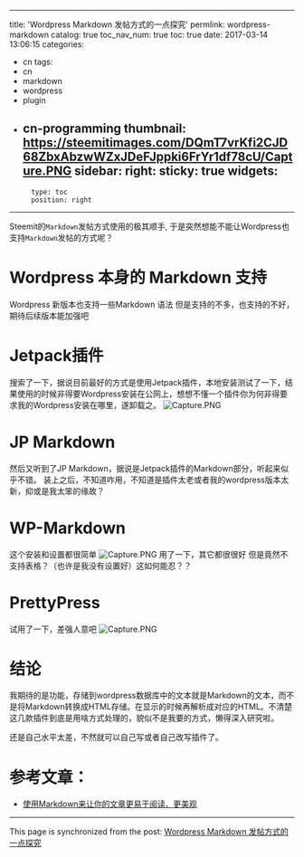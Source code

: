
---
title: 'Wordpress Markdown 发帖方式的一点探究'
permlink: wordpress-markdown
catalog: true
toc_nav_num: true
toc: true
date: 2017-03-14 13:06:15
categories:
- cn
tags:
- cn
- markdown
- wordpress
- plugin
- cn-programming
thumbnail: https://steemitimages.com/DQmT7vrKfi2CJD68ZbxAbzwWZxJDeFJppki6FrYr1df78cU/Capture.PNG
sidebar:
    right:
        sticky: true
widgets:
    -
        type: toc
        position: right
---


Steemit的`Markdown`发帖方式使用的极其顺手, 于是突然想能不能让Wordpress也支持`Markdown`发帖的方式呢？

# Wordpress 本身的 Markdown 支持

Wordpress 新版本也支持一些Markdown 语法
但是支持的不多，也支持的不好，期待后续版本能加强吧

# Jetpack插件

搜索了一下，据说目前最好的方式是使用Jetpack插件，本地安装测试了一下，结果使用的时候非得要Wordpress安装在公网上，想想不懂一个插件你为何非得要求我的Wordpress安装在哪里，遂卸载之。
![Capture.PNG](https://steemitimages.com/DQmT7vrKfi2CJD68ZbxAbzwWZxJDeFJppki6FrYr1df78cU/Capture.PNG)

# JP Markdown
然后又听到了JP Markdown，据说是Jetpack插件的Markdown部分，听起来似乎不错。
装上之后，不知道咋用，不知道是插件太老或者我的wordpress版本太新，抑或是我太笨的缘故？

# WP-Markdown
这个安装和设置都很简单
![Capture.PNG](https://steemitimages.com/DQmXA67B5ePER3TPVVFT9CEEMiYhUa6cyDCzCFtW65UTF2s/Capture.PNG)
用了一下，其它都很很好
但是竟然不支持表格？（也许是我没有设置好）这如何能忍？？

# PrettyPress
试用了一下，差强人意吧
![Capture.PNG](https://steemitimages.com/DQmRxmnxxuLxkabpAQDdiVmDP7xr9Xdi36MRyAmHTv8qzR2/Capture.PNG)

# 结论

我期待的是功能，存储到wordpress数据库中的文本就是Markdown的文本，而不是将Markdown转换成HTML存储。在显示的时候再解析成对应的HTML。不清楚这几款插件到底是用啥方式处理的，貌似不是我要的方式，懒得深入研究啦。

还是自己水平太差，不然就可以自己写或者自己改写插件了。

# 参考文章：

* [使用Markdown来让你的文章更易于阅读、更美观](https://steemit.com/cn/@oflyhigh/markdown)

- - -

This page is synchronized from the post: [Wordpress Markdown 发帖方式的一点探究](https://steemit.com/@oflyhigh/wordpress-markdown)
